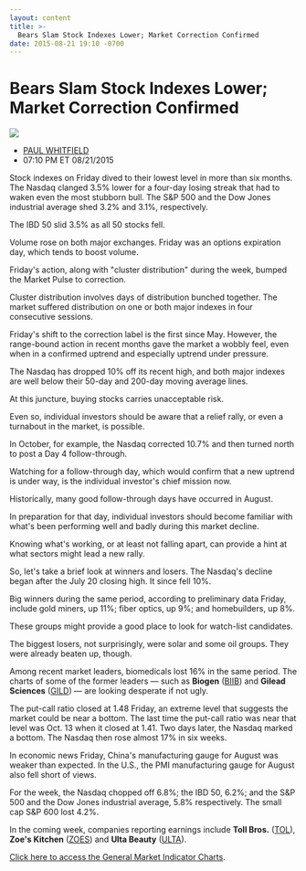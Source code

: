 ```yaml
---
layout: content
title: >-
  Bears Slam Stock Indexes Lower; Market Correction Confirmed
date: 2015-08-21 19:10 -0700
---
```



Bears Slam Stock Indexes Lower; Market Correction Confirmed
============================================================


![](https://www.investors.com/wp-content/uploads/ibd-migrated-images/MPv_150824_635757674456784859.png)

* [PAUL WHITFIELD](https://www.investors.com/author/whitfieldp/ "Posts by PAUL WHITFIELD")
* 07:10 PM ET 08/21/2015




  

Stock indexes on Friday dived to their lowest level in more than six months. The Nasdaq clanged 3.5% lower for a four-day losing streak that had to waken even the most stubborn bull. The S&P 500 and the Dow Jones industrial average shed 3.2% and 3.1%, respectively.

  

The IBD 50 slid 3.5% as all 50 stocks fell.

  

Volume rose on both major exchanges. Friday was an options expiration day, which tends to boost volume.

  

Friday's action, along with "cluster distribution" during the week, bumped the Market Pulse to correction.

  

Cluster distribution involves days of distribution bunched together. The market suffered distribution on one or both major indexes in four consecutive sessions.

  

Friday's shift to the correction label is the first since May. However, the range-bound action in recent months gave the market a wobbly feel, even when in a confirmed uptrend and especially uptrend under pressure.

  

The Nasdaq has dropped 10% off its recent high, and both major indexes are well below their 50-day and 200-day moving average lines.

  

At this juncture, buying stocks carries unacceptable risk.

  

Even so, individual investors should be aware that a relief rally, or even a turnabout in the market, is possible.

  

In October, for example, the Nasdaq corrected 10.7% and then turned north to post a Day 4 follow-through.

  

Watching for a follow-through day, which would confirm that a new uptrend is under way, is the individual investor's chief mission now.

  

Historically, many good follow-through days have occurred in August.

  

In preparation for that day, individual investors should become familiar with what's been performing well and badly during this market decline.

  

Knowing what's working, or at least not falling apart, can provide a hint at what sectors might lead a new rally.

  

So, let's take a brief look at winners and losers. The Nasdaq's decline began after the July 20 closing high. It since fell 10%.

  

Big winners during the same period, according to preliminary data Friday, include gold miners, up 11%; fiber optics, up 9%; and homebuilders, up 8%.

  

These groups might provide a good place to look for watch-list candidates.

  

The biggest losers, not surprisingly, were solar and some oil groups. They were already beaten up, though.

  

Among recent market leaders, biomedicals lost 16% in the same period. The charts of some of the former leaders — such as **Biogen** ([BIIB](https://research.investors.com/quote.aspx?symbol=BIIB)) and **Gilead Sciences** ([GILD](https://research.investors.com/quote.aspx?symbol=GILD)) — are looking desperate if not ugly.

  

The put-call ratio closed at 1.48 Friday, an extreme level that suggests the market could be near a bottom. The last time the put-call ratio was near that level was Oct. 13 when it closed at 1.41. Two days later, the Nasdaq marked a bottom. The Nasdaq then rose almost 17% in six weeks.

  

In economic news Friday, China's manufacturing gauge for August was weaker than expected. In the U.S., the PMI manufacturing gauge for August also fell short of views.

  

For the week, the Nasdaq chopped off 6.8%; the IBD 50, 6.2%; and the S&P 500 and the Dow Jones industrial average, 5.8% respectively. The small cap S&P 600 lost 4.2%.

  

In the coming week, companies reporting earnings include **Toll Bros.** ([TOL](https://research.investors.com/quote.aspx?symbol=TOL)), **Zoe's Kitchen** ([ZOES](https://research.investors.com/quote.aspx?symbol=ZOES)) and **Ulta Beauty** ([ULTA](https://research.investors.com/quote.aspx?symbol=ULTA)).

  

[Click here to access the General Market Indicator Charts](https://www.investors.com/pdf/GMI_082415.pdf).




